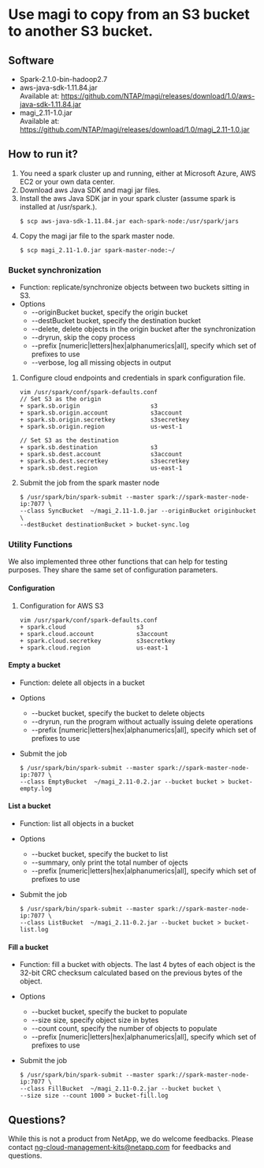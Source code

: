 # Use magi to copy from an S3 bucket to another S3 bucket. #


## Software ##
* Spark-2.1.0-bin-hadoop2.7
* aws-java-sdk-1.11.84.jar  
	Available at: https://github.com/NTAP/magi/releases/download/1.0/aws-java-sdk-1.11.84.jar  
* magi_2.11-1.0.jar  
	Available at: https://github.com/NTAP/magi/releases/download/1.0/magi_2.11-1.0.jar

## How to run it? ##
1. You need a spark cluster up and running, either at Microsoft Azure, AWS EC2 or your own data center.
2. Download aws Java SDK and magi jar files.   
3. Install the aws Java SDK jar in your spark cluster (assume spark is installed at /usr/spark.).
	~~~~
	$ scp aws-java-sdk-1.11.84.jar each-spark-node:/usr/spark/jars
	~~~~
4. Copy the magi jar file to the spark master node.
	~~~~
	$ scp magi_2.11-1.0.jar spark-master-node:~/
	~~~~

### Bucket synchronization ### 
* Function: replicate/synchronize objects between two buckets sitting in S3.
* Options
  * --originBucket bucket, specify the origin bucket 
  * --destBucket bucket, specify the destination bucket
  * --delete, delete objects in the origin bucket after the synchronization
  * --dryrun, skip the copy process
  * --prefix [numeric|letters|hex|alphanumerics|all], specify which set of prefixes to use
  * --verbose, log all missing objects in output

1. Configure cloud endpoints and credentials in spark configuration file.
	~~~~
	vim /usr/spark/conf/spark-defaults.conf
	// Set S3 as the origin
	+ spark.sb.origin                    s3
	+ spark.sb.origin.account            s3account
	+ spark.sb.origin.secretkey          s3secretkey
	+ spark.sb.origin.region             us-west-1

	// Set S3 as the destination
	+ spark.sb.destination               s3
	+ spark.sb.dest.account              s3account
	+ spark.sb.dest.secretkey            s3secretkey
	+ spark.sb.dest.region               us-east-1

	~~~~

	
2. Submit the job from the spark master node
	~~~~
	$ /usr/spark/bin/spark-submit --master spark://spark-master-node-ip:7077 \
	--class SyncBucket  ~/magi_2.11-1.0.jar --originBucket originbucket \
	--destBucket destinationBucket > bucket-sync.log
	~~~~

### Utility Functions ###
We also implemented three other functions that can help for testing purposes. 
They share the same set of configuration parameters. 
#### Configuration ####
1. Configuration for AWS S3
	~~~~
	vim /usr/spark/conf/spark-defaults.conf
	+ spark.cloud                    s3
	+ spark.cloud.account            s3account
	+ spark.cloud.secretkey          s3secretkey
	+ spark.cloud.region             us-east-1
	~~~~

#### Empty a bucket ####
* Function: delete all objects in a bucket
* Options
  * --bucket bucket, specify the bucket to delete objects
  * --dryrun, run the program without actually issuing delete operations
  * --prefix [numeric|letters|hex|alphanumerics|all], specify which set of prefixes to use

* Submit the job
	~~~~
	$ /usr/spark/bin/spark-submit --master spark://spark-master-node-ip:7077 \
	--class EmptyBucket  ~/magi_2.11-0.2.jar --bucket bucket > bucket-empty.log
	~~~~

#### List a bucket ####
* Function: list all objects in a bucket
* Options
  * --bucket bucket, specify the bucket to list
  * --summary, only print the total number of ojects
  * --prefix [numeric|letters|hex|alphanumerics|all], specify which set of prefixes to use

* Submit the job
	~~~~
	$ /usr/spark/bin/spark-submit --master spark://spark-master-node-ip:7077 \
	--class ListBucket  ~/magi_2.11-0.2.jar --bucket bucket > bucket-list.log
	~~~~

#### Fill a bucket ####
* Function: fill a bucket with objects. The last 4 bytes of each object is the 32-bit CRC checksum calculated based on the previous bytes of the object.   
* Options
  * --bucket bucket, specify the bucket to populate
  * --size size, specify object size in bytes
  * --count count, specify the number of objects to populate
  * --prefix [numeric|letters|hex|alphanumerics|all], specify which set of prefixes to use

* Submit the job
	~~~~
	$ /usr/spark/bin/spark-submit --master spark://spark-master-node-ip:7077 \
	--class FillBucket  ~/magi_2.11-0.2.jar --bucket bucket \
	--size size --count 1000 > bucket-fill.log
	~~~~

## Questions? ##
While this is not a product from NetApp, we do welcome feedbacks. Please contact ng-cloud-management-kits@netapp.com for feedbacks and questions. 
